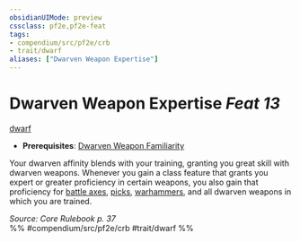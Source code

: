 ```yaml
---
obsidianUIMode: preview
cssclass: pf2e,pf2e-feat
tags:
- compendium/src/pf2e/crb
- trait/dwarf
aliases: ["Dwarven Weapon Expertise"]
---
```

# Dwarven Weapon Expertise  *Feat 13*  
[dwarf](../../Rules/traits/dwarf.md)  

- **Prerequisites**: [Dwarven Weapon Familiarity](dwarven-weapon-familiarity.md)

Your dwarven affinity blends with your training, granting you great skill with dwarven weapons. Whenever you gain a class feature that grants you expert or greater proficiency in certain weapons, you also gain that proficiency for [battle axes](../equipment/items/battle-axe.md), [picks](../equipment/items/pick.md), [warhammers](../equipment/items/warhammer.md), and all dwarven weapons in which you are trained.

*Source: Core Rulebook p. 37*  
%% #compendium/src/pf2e/crb #trait/dwarf %%